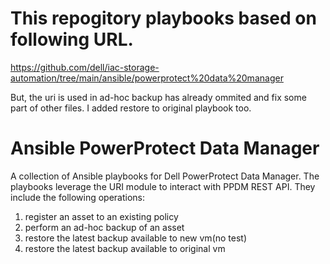 # This repogitory playbooks based on following URL.
https://github.com/dell/iac-storage-automation/tree/main/ansible/powerprotect%20data%20manager

But, the uri is used in ad-hoc backup has already ommited and fix some part of other files.
I added restore to original playbook too.

# Ansible PowerProtect Data Manager
A collection of Ansible playbooks for Dell PowerProtect Data Manager. The playbooks leverage the URI module to interact with PPDM REST API. They include the following operations:

1. register an asset to an existing policy
2. perform an ad-hoc backup of an asset
3. restore the latest backup available to new vm(no test)
4. restore the latest backup available to original vm


